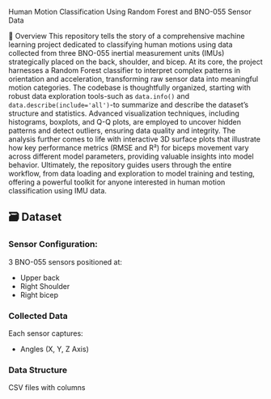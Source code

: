 Human Motion Classification Using Random Forest and BNO-055 Sensor Data

📖 Overview
This repository tells the story of a comprehensive machine learning project dedicated to classifying human motions using data collected from three BNO-055 inertial measurement units (IMUs) strategically placed on the back, shoulder, and bicep. At its core, the project harnesses a Random Forest classifier to interpret complex patterns in orientation and acceleration, transforming raw sensor data into meaningful motion categories. The codebase is thoughtfully organized, starting with robust data exploration tools-such as `data.info()` and `data.describe(include='all')`-to summarize and describe the dataset’s structure and statistics. Advanced visualization techniques, including histograms, boxplots, and Q-Q plots, are employed to uncover hidden patterns and detect outliers, ensuring data quality and integrity. The analysis further comes to life with interactive 3D surface plots that illustrate how key performance metrics (RMSE and R²) for biceps movement vary across different model parameters, providing valuable insights into model behavior. Ultimately, the repository guides users through the entire workflow, from data loading and exploration to model training and testing, offering a powerful toolkit for anyone interested in human motion classification using IMU data.


## 🗃️ Dataset
### Sensor Configuration:
3 BNO-055 sensors positioned at:
  - Upper back
  - Right Shoulder
  - Right bicep
  
### Collected Data
Each sensor captures:
- Angles (X, Y, Z Axis)
  
### Data Structure
CSV files with columns
